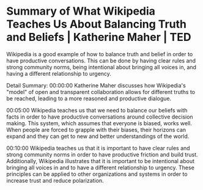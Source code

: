 # Summary of What Wikipedia Teaches Us About Balancing Truth and Beliefs | Katherine Maher | TED

Wikipedia is a good example of how to balance truth and belief in order to have productive conversations. This can be done by having clear rules and strong community norms, being intentional about bringing all voices in, and having a different relationship to urgency.

Detail Summary: 
00:00:00
Katherine Maher discusses how Wikipedia's "model" of open and transparent collaboration allows for different truths to be reached, leading to a more reasoned and productive dialogue.

00:05:00
Wikipedia teaches us that we need to balance our beliefs with facts in order to have productive conversations around collective decision making. This system, which assumes that everyone is biased, works well. When people are forced to grapple with their biases, their horizons can expand and they can get to new and better understandings of the world.

00:10:00
Wikipedia teaches us that it is important to have clear rules and strong community norms in order to have productive friction and build trust. Additionally, Wikipedia illustrates that it is important to be intentional about bringing all voices in and to have a different relationship to urgency. These principles can be applied to other organizations and systems in order to increase trust and reduce polarization.

